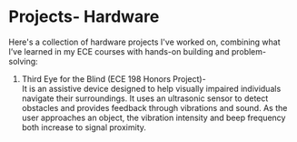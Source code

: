 # Projects- Hardware

Here's a collection of hardware projects I've worked on, combining what I’ve learned in my ECE courses with hands-on building and problem-solving:

1. Third Eye for the Blind (ECE 198 Honors Project)-     
   It is an assistive device designed to help visually impaired individuals navigate their surroundings. It uses an ultrasonic sensor to detect obstacles and provides feedback through vibrations and sound. As the user approaches an object, the vibration intensity and beep frequency both increase to signal proximity.



